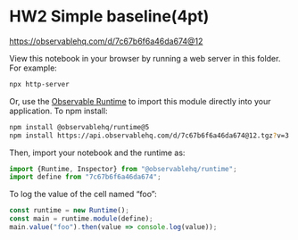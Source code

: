 # HW2 Simple baseline(4pt)

https://observablehq.com/d/7c67b6f6a46da674@12

View this notebook in your browser by running a web server in this folder. For
example:

~~~sh
npx http-server
~~~

Or, use the [Observable Runtime](https://github.com/observablehq/runtime) to
import this module directly into your application. To npm install:

~~~sh
npm install @observablehq/runtime@5
npm install https://api.observablehq.com/d/7c67b6f6a46da674@12.tgz?v=3
~~~

Then, import your notebook and the runtime as:

~~~js
import {Runtime, Inspector} from "@observablehq/runtime";
import define from "7c67b6f6a46da674";
~~~

To log the value of the cell named “foo”:

~~~js
const runtime = new Runtime();
const main = runtime.module(define);
main.value("foo").then(value => console.log(value));
~~~

